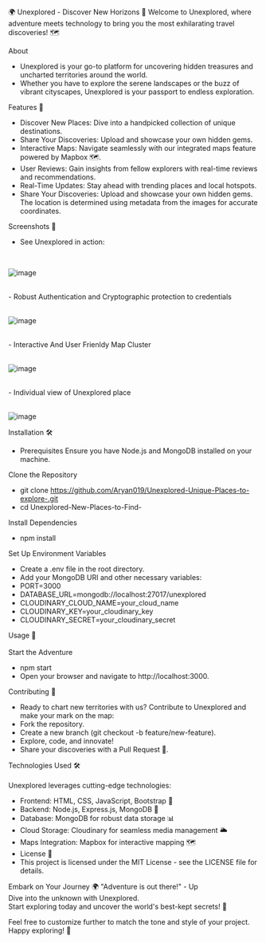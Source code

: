 🌍 Unexplored - Discover New Horizons 🚀
Welcome to Unexplored, where adventure meets technology to bring you the most exhilarating travel discoveries! 🗺️


About
- Unexplored is your go-to platform for uncovering hidden treasures and uncharted territories around the world. 
- Whether you have to explore the serene landscapes or the buzz of vibrant cityscapes, Unexplored is your passport to endless exploration.

Features 🌟
- Discover New Places: Dive into a handpicked collection of unique destinations.
- Share Your Discoveries: Upload and showcase your own hidden gems.
- Interactive Maps: Navigate seamlessly with our integrated maps feature powered by Mapbox 🗺️.
- User Reviews: Gain insights from fellow explorers with real-time reviews and recommendations.
- Real-Time Updates: Stay ahead with trending places and local hotspots.
- Share Your Discoveries: Upload and showcase your own hidden gems. The location is determined using metadata from the images for accurate coordinates.


Screenshots 📸
- See Unexplored in action:
<br>

![image](https://github.com/Aryan019/Unexplored-Unique-Places-to-explore-/assets/113816564/52f89203-e64f-465f-bfb1-2cca8e9e0e18)


<br>
- Robust Authentication and Cryptographic protection to credentials
<br>
<br>

![image](https://github.com/Aryan019/Unexplored-New-Places-to-Find-/assets/113816564/611f2680-342d-4e8a-95d2-fba947412450)


<br>
- Interactive And User Frienldy Map Cluster
<br>
<br>

![image](https://github.com/Aryan019/Unexplored-New-Places-to-Find-/assets/113816564/0002e1d3-b7a0-4877-a664-f8fad7e6933a)

<br>
- Individual view of Unexplored place
<br>
<br>

![image](https://github.com/Aryan019/Unexplored-New-Places-to-Find-/assets/113816564/9960e338-e3cf-4e9c-ba3a-6c20c53b2ab6)




Installation 🛠️

- Prerequisites
Ensure you have Node.js and MongoDB installed on your machine.

Clone the Repository
- git clone https://github.com/Aryan019/Unexplored-Unique-Places-to-explore-.git
- cd Unexplored-New-Places-to-Find-

Install Dependencies
<br>

- npm install

Set Up Environment Variables
- Create a .env file in the root directory.
- Add your MongoDB URI and other necessary variables:
- PORT=3000
- DATABASE_URL=mongodb://localhost:27017/unexplored
- CLOUDINARY_CLOUD_NAME=your_cloud_name
- CLOUDINARY_KEY=your_cloudinary_key
- CLOUDINARY_SECRET=your_cloudinary_secret

Usage 🚀
<br> <br>
Start the Adventure
- npm start
- Open your browser and navigate to http://localhost:3000.

Contributing 🤝
<br>
- Ready to chart new territories with us? Contribute to Unexplored and make your mark on the map:
- Fork the repository.
- Create a new branch (git checkout -b feature/new-feature).
- Explore, code, and innovate!
- Share your discoveries with a Pull Request 🌟.

Technologies Used 🛠️
<br> <br>
Unexplored leverages cutting-edge technologies:

- Frontend: HTML, CSS, JavaScript, Bootstrap 🎨
- Backend: Node.js, Express.js, MongoDB 🚀
- Database: MongoDB for robust data storage 📊
- Cloud Storage: Cloudinary for seamless media management 🌥️
- Maps Integration: Mapbox for interactive mapping 🗺️
- License 📜
- This project is licensed under the MIT License - see the LICENSE file for details.

Embark on Your Journey 🌍
"Adventure is out there!" - Up
<br>
Dive into the unknown with Unexplored. <br>
Start exploring today and uncover the world's best-kept secrets! 🌟
<br>

Feel free to customize further to match the tone and style of your project. Happy exploring! 🚀
